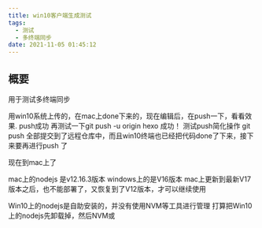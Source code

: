 ```yaml
---
title: win10客户端生成测试
tags:
  - 测试
  - 多终端同步
date: 2021-11-05 01:45:12
---
```

## 概要
用于测试多终端同步

用win10系统上传的，在mac上done下来的，现在编辑后，在push一下，看看效果.
push成功  再测试一下git push -u origin hexo    成功！
测试push简化操作   git push 
全部提交到了远程仓库中，而且win10终端也已经把代码done了下来，接下来要再进行push 了

现在到mac上了

mac上的nodejs 是v12.16.3版本
windows上的是V16版本
mac上更新到最新V17版本之后，也不能部署了，又恢复到了V12版本，才可以继续使用

Win10上的nodejs是自助安装的，并没有使用NVM等工具进行管理
打算把Win10上的nodejs先卸载掉，然后NVM或